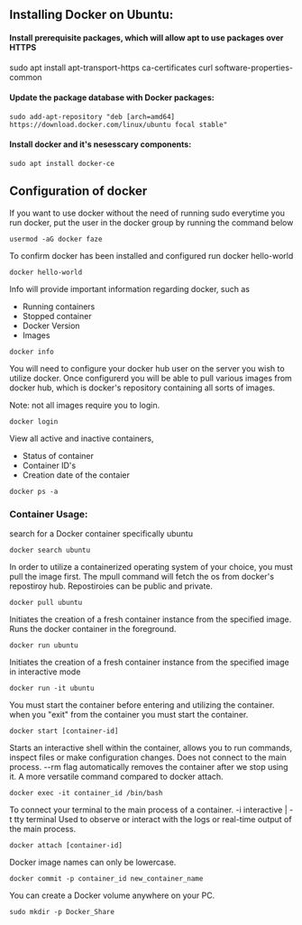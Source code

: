 <h2> Installing Docker on Ubuntu: </h2>

<h4> Install prerequisite packages, which will allow apt to use packages over HTTPS </h4>
sudo apt install apt-transport-https ca-certificates curl software-properties-common



<h4>Update the package database with Docker packages:</h4>

```
sudo add-apt-repository "deb [arch=amd64] https://download.docker.com/linux/ubuntu focal stable"
```

<h4> Install docker and it's nesesscary components: </h4>

```
sudo apt install docker-ce
```



<h2> Configuration of docker </h2>
If you want to use docker without the need of running sudo everytime you run docker, put the user in the docker group by running the command below

```
usermod -aG docker faze
```

To confirm docker has been installed and configured run docker hello-world
```
docker hello-world
```

Info will provide important information regarding docker, such as 
- Running containers  
- Stopped container  
- Docker Version  
- Images

```
docker info 
```

 You will need to configure your docker hub user on the server you wish to utilize docker. Once configurerd you will be able to pull various images from docker hub, which is docker's repository containing all sorts of images.

Note: not all images require you to login.

```
docker login
```

View all active and inactive containers,
- Status of container
- Container ID's
- Creation date of the contaier 

```
docker ps -a
```


<h3> Container Usage: </h3>

search for a Docker container specifically ubuntu
```
docker search ubuntu
```

In order to utilize a containerized operating system of your choice, you must pull the image first. The mpull command will fetch the os from docker's repostiroy hub. Repostiroies can be public and private.
```
docker pull ubuntu
```

Initiates the creation of a fresh container instance from the specified image. Runs the docker container in the foreground. 
```
docker run ubuntu
```

Initiates the creation of a fresh container instance from the specified image in interactive mode  
```
docker run -it ubuntu
```

You must start the container before entering and utilizing the container.
when you "exit" from the container you must start the container.
```
docker start [container-id]
```

Starts an interactive shell within the container, allows you to run commands, inspect files or make configuration changes. Does not connect to the main process. 
--rm flag automatically removes the container after we stop using it. 
A more versatile command compared to docker attach.

```
docker exec -it container_id /bin/bash
```

To connect your terminal to the main process of a container. -i interactive | -t tty terminal
Used to observe or interact with the logs or real-time output of the main process.
```
docker attach [container-id]
```

Docker image names can only be lowercase.
```
docker commit -p container_id new_container_name
```

You can create a Docker volume anywhere on your PC.
```
sudo mkdir -p Docker_Share
```
 


